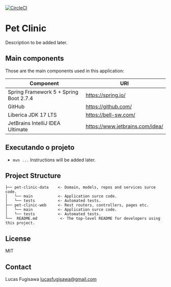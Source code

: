 [![CircleCI](https://dl.circleci.com/status-badge/img/gh/lucasfugisawa/pet-clinic/tree/main.svg?style=svg)](https://dl.circleci.com/status-badge/redirect/gh/lucasfugisawa/pet-clinic/tree/main)
# Pet Clinic
Description to be added later.

## Main components
Those are the main components used in this application:

| Component                              | URI |
|----------------------------------------| ------ |
| Spring Framework 5 + Spring Boot 2.7.4 | https://spring.io/ |
| GitHub                                 | https://github.com/ |
| Liberica JDK 17 LTS                    | https://bell-sw.com/ |
| JetBrains IntelliJ IDEA Ultimate       | https://www.jetbrains.com/idea/ |

## Executando o projeto
- `mvn ...` Instructions will be added later.

## Project Structure

    ├── pet-clinic-data    <- Domain, models, repos and services surce code.
    │   └── main           <- Application surce code.
    │   └── tests          <- Automated tests.    
    ├── pet-clinic-web     <- Rest routers, controllers, pages etc.
    │   └── main           <- Application surce code.
    │   └── tests          <- Automated tests.  
    └──  README.md          <- The top-level README for developers using this project.

## License
MIT

## Contact
Lucas Fugisawa
lucasfugisawa@gmail.com

